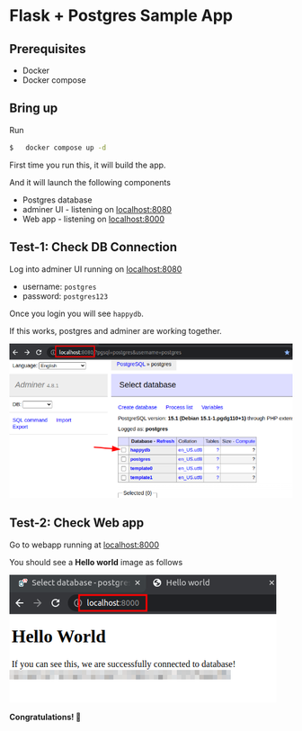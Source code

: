 # Flask + Postgres Sample App

## Prerequisites

- Docker
- Docker compose

## Bring up

Run 

```bash
$   docker compose up -d
```

First time you run this, it will build the app.

And it will launch the following components

* Postgres database
* adminer UI - listening on [localhost:8080](http://localhost:8080)
* Web app - listening on [localhost:8000](http://localhost:8000)

## Test-1: Check DB Connection

Log into adminer UI running on [localhost:8080](http://localhost:8080)

* username: `postgres`
* password: `postgres123`

Once you login you will see `happydb`.

If this works, postgres and adminer are working together.

![](images/db1.png)

## Test-2: Check Web app

Go to webapp running at [localhost:8000](http://localhost:8000)

You should see a **Hello world** image as follows

![](images/webapp1.png)

**Congratulations! 👏**